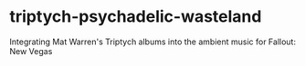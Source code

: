 # triptych-psychadelic-wasteland
Integrating Mat Warren's Triptych albums into the ambient music for Fallout: New Vegas
